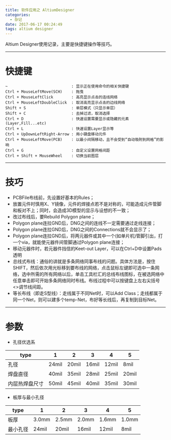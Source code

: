 ```yaml
---
title: 软件应用之 AltiumDesigner
categories:
  - 杂记
date: 2017-06-17 00:24:49
tags: altium designer
---
```


Altium Designer使用记录，主要是快捷键操作等技巧。

<!-- more -->


---
# 快捷键
```
~                            : 显示正在使用命令的相关快捷键
Ctrl + MouseLeftMove(SCH)    : 拖曳
Ctrl + MouseLeftClick        : 高亮显示点击的连线网络
Ctrl + MouseLeftDoubleClick  : 取消高亮显示点击的边线网络
Shift + S                    : 单层模式（只显示单层）
Shift + C                    : 去掉过滤，取消选择
Ctrl + D                     : 快速设置需要显示或隐藏的元素(Layer,Fill...etc)
Ctrl + L                     : 快速设置Layer显示等
Ctrl + UpDownLeftRight-Arrow : 用小键盘移动元件
Ctrl + MouseLeftMove(PCB)    : 以最小间隔移动，且不会受到“自动吸附到网格”的影响
Ctrl + G                     : 自定义设置网格间距
Ctrl + Shift + MouseWheel    : 切换当前图层
```

---
# 技巧
 * PCBFile布线前，先设置好基本的Rules；
 * 放置元件时慎用X、Y镜像，元件的焊接点若不是对称的，可能造成元件管脚和板对不上；同时，会造成3D模型的显示与设想的不一致；
 * 改过布线后，要Rebuild Polygon plane；
 * Polygon plane连拉GND后，DNG之间的连线不一定需要通过走线连接；
 * Polygon plane连拉GND后，DNG之间的Connections就不会显示了；
 * Polygon plane连拉GND后，将两元器件或其中一个(如单片机)管脚引出，打一个via，就能使元器件间管脚通过Polygon plane连接；
 * 移动元器件时，若元器件挡信的Keet-out Layer，可以在Ctrl+D中设置Pads透明
 * 总线式布线：通俗的讲就是多条网络同事布线的问题。具体方法是，按住SHIFT，然后依次用光标移到要布线的网络，点击鼠标左键即可选中一条网络，选中所需的所有网络以后，单击工具栏汇的总线布线图标，在被选网络中任意单击即可开始多条网络同时布线。布线过程中可以按键盘上左右尖括号<>调节线间距。
 * 等长布线（即走S型线）：走线属于不同Net时，可以Add Class；走线都属于同一个Net，则可以建多个temp-Net，布好等长线后，再复制到目标Net。



---
# 参数
 - 孔径优选系 

| type           | 1     | 2     | 3     | 4     | 5     |
| ---            | ---   | ---   | ---   | ---   | ---   |
| 孔径           | 24mil | 20mil | 16mil | 12mil | 8mil  |
| 焊盘直径       | 40mil | 35mil | 28mil | 25mil | 20mil |
| 内层热焊盘尺寸 | 50mil | 45mil | 40mil | 35mil | 30mil |

 - 板厚与最小孔径

| type     | 1     | 2     | 3     | 4     | 5     |
| ---      | ---   | ---   | ---   | ---   | ---   |
| 板厚     | 3.0mm | 2.5mm | 2.0mm | 1.6mm | 1.0mm |
| 最小孔径 | 24mil | 20mil | 16mil | 12mil | 8mil  |
